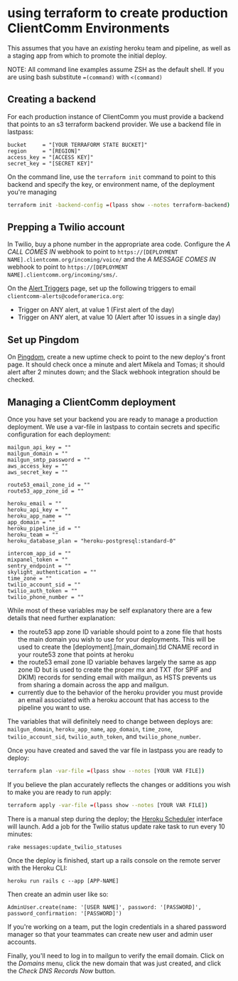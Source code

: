 # using terraform to create production ClientComm Environments

This assumes that you have an *existing* heroku team and pipeline, as well as
a staging app from which to promote the initial deploy.

NOTE: All command line examples assume ZSH as the default shell. If you are using
bash substitute `=(command)` with `<(command)`

## Creating a backend

For each production instance of ClientComm you must provide a backend that points
to an s3 terraform backend provider. We use a backend file in lastpass:
```
bucket     = "[YOUR TERRAFORM STATE BUCKET]"
region     = "[REGION]"
access_key = "[ACCESS KEY]"
secret_key = "[SECRET KEY]"
```

On the command line, use the `terraform init` command to point to this backend
and specify the key, or environment name, of the deployment you're managing
```bash
terraform init -backend-config =(lpass show --notes terraform-backend) -backend-config 'key=[DEPLOYMENT NAME]'
```

## Prepping a Twilio account

In Twilio, buy a phone number in the appropriate area code. Configure the _A CALL COMES IN_ webhook
to point to `https://[DEPLOYMENT NAME].clientcomm.org/incoming/voice/` and the _A MESSAGE COMES IN_
webhook to point to `https://[DEPLOYMENT NAME].clientcomm.org/incoming/sms/`.

On the [Alert Triggers](https://www.twilio.com/console/runtime/triggers/alert/create) page, set up
the following triggers to email `clientcomm-alerts@codeforamerica.org`:

* Trigger on ANY alert, at value 1 (First alert of the day)
* Trigger on ANY alert, at value 10 (Alert after 10 issues in a single day)

## Set up Pingdom

On [Pingdom](https://my.pingdom.com/newchecks/checks), create a new uptime check to point to the
new deploy's front page. It should check once a minute and alert Mikela and Tomas; it should alert
after 2 minutes down; and the Slack webhook integration should be checked.

## Managing a ClientComm deployment

Once you have set your backend you are ready to manage a production deployment.
We use a var-file in lastpass to contain secrets and specific configuration
for each deployment:
```
mailgun_api_key = ""
mailgun_domain = ""
mailgun_smtp_password = ""
aws_access_key = ""
aws_secret_key = ""

route53_email_zone_id = ""
route53_app_zone_id = ""

heroku_email = ""
heroku_api_key = ""
heroku_app_name = ""
app_domain = ""
heroku_pipeline_id = ""
heroku_team = ""
heroku_database_plan = "heroku-postgresql:standard-0"

intercom_app_id = ""
mixpanel_token = ""
sentry_endpoint = ""
skylight_authentication = ""
time_zone = ""
twilio_account_sid = ""
twilio_auth_token = ""
twilio_phone_number = ""
```

While most of these variables may be self explanatory there are a few details
that need further explanation:
* the route53 app zone ID variable should point to a zone file that hosts the
main domain you wish to use for your deployments. This will be used to create
the [deployment].[main_domain].tld CNAME record in your route53 zone that points
at heroku
* the route53 email zone ID variable behaves largely the same as app zone ID
but is used to create the proper mx and TXT (for SPIF and DKIM) records for sending
email with mailgun, as HSTS prevents us from sharing a domain across the app and mailgun.
* currently due to the behavior of the heroku provider you must provide an email
associated with a heroku account that has access to the pipeline you want to use.

The variables that will definitely need to change between deploys are: `mailgun_domain`,
`heroku_app_name`, `app_domain`, `time_zone`, `twilio_account_sid`, `twilio_auth_token`,
and `twilio_phone_number`.

Once you have created and saved the var file in lastpass you are ready to deploy:
```bash
terraform plan -var-file =(lpass show --notes [YOUR VAR FILE])
```

If you believe the plan accurately reflects the changes or additions you wish
to make you are ready to run apply:
```bash
terraform apply -var-file =(lpass show --notes [YOUR VAR FILE])
```

There is a manual step during the deploy; the [Heroku Scheduler](https://devcenter.heroku.com/articles/scheduler) interface will
launch. Add a job for the Twilio status update rake task to run every 10 minutes:

```
rake messages:update_twilio_statuses
```

Once the deploy is finished, start up a rails console on the remote server with the
Heroku CLI:

```
heroku run rails c --app [APP-NAME]
```

Then create an admin user like so:

```
AdminUser.create(name: '[USER NAME]', password: '[PASSWORD]', password_confirmation: '[PASSWORD]')
```

If you're working on a team, put the login credentials in a shared password manager
so that your teammates can create new  user and admin user accounts.

Finally, you'll need to log in to mailgun to verify the email domain. Click on the
*Domains* menu, click the new domain that was just created, and click the *Check DNS Records Now*
button.
